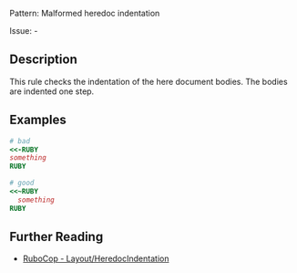 Pattern: Malformed heredoc indentation 

Issue: -

## Description

This rule checks the indentation of the here document bodies. The bodies are indented one step.

## Examples

```ruby
# bad
<<-RUBY
something
RUBY

# good
<<~RUBY
  something
RUBY
```

## Further Reading

* [RuboCop - Layout/HeredocIndentation](https://docs.rubocop.org/rubocop/cops_layout.html#layoutheredocindentation)
